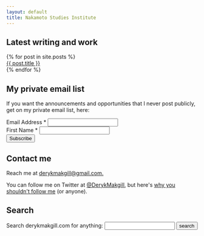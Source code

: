 ```yaml
---
layout: default
title: Nakamoto Studies Institute
---
```





<section id="newestarticles">
<h2>Latest writing and work</h2>
<ul style="
    list-style: none;
    padding-left: 0px;
">
{% for post in site.posts %}
	    <li><a href="{{ post.url }}" title="{{ post.title }}">{{ post.title }}</a></li>
	  {% endfor %}
</ul>
</section>



<section id="list">
<h2>My private email list </h2>
<p>
If you want the announcements and opportunities that I never post publicly, get on my private email list, here:
</p>
<div id="mc_embed_signup">
<form action="https://derykmakgill.us20.list-manage.com/subscribe/post?u=b7240d4e7ec464a07f7d15a8c&amp;id=5901826646" method="post" id="mc-embedded-subscribe-form" name="mc-embedded-subscribe-form" class="validate" target="_blank" novalidate="">
    <div id="mc_embed_signup_scroll">
	
<div class="mc-field-group">
	<label for="mce-EMAIL">Email Address  <span class="asterisk">*</span>
</label>
	<input type="email" value="" name="EMAIL" class="required email" id="mce-EMAIL" />
</div>
<div class="mc-field-group">
	<label for="mce-FNAME">First Name  <span class="asterisk">*</span>
</label>
	<input type="text" value="" name="FNAME" class="required" id="mce-FNAME" />
</div>
	<div id="mce-responses" class="clear">
		<div class="response" id="mce-error-response" style="display:none"></div>
		<div class="response" id="mce-success-response" style="display:none"></div>
	</div>    <!-- real people should not fill this in and expect good things - do not remove this or risk form bot signups-->
    <div style="position: absolute; left: -5000px;" aria-hidden="true"><input type="text" name="b_b7240d4e7ec464a07f7d15a8c_5901826646" tabindex="-1" value="" /></div>
    <div class="clear"><input type="submit" value="Subscribe" name="subscribe" id="mc-embedded-subscribe" class="button" /></div>
    </div>
</form>
</div>


</section>

<section id="contact">
<h2>
	Contact me
</h2>
<p>
	Reach me at <a href="mailto:derykmakgill@gmail.com">derykmakgill@gmail.com.</a></p>
	<p>You can follow me on Twitter at <a href="https://twitter.com/derykmakgill">@DerykMakgill,</a> but here's <a href="/nofollow">why you shouldn't follow me</a> (or anyone).</p>

</section>

<section id="search" style="
    margin-bottom: 0px;
">
<h2>Search</h2>
<form action="https://duckduckgo.com/" method="get">
	<label for="q">Search derykmakgill.com for anything:</label>
	<input type="text" name="q" value="">
	<input type="hidden" name="sites" value="“derykmakgill.com”">
	<input type="hidden" name="ia" value="web">
	<input type="submit" value="search">
</form>
</section>
